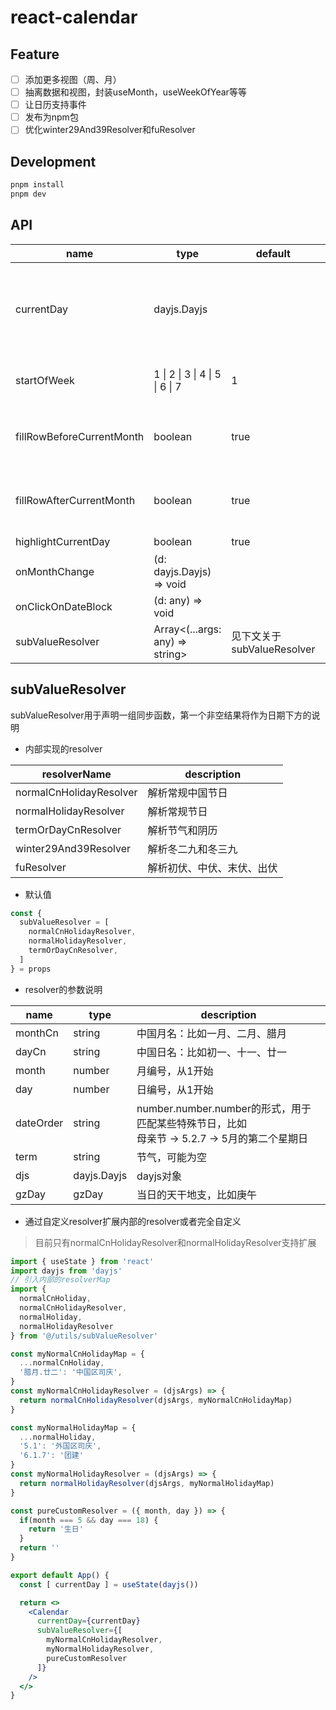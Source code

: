 # react-calendar

## Feature

- [ ] 添加更多视图（周、月）
- [ ] 抽离数据和视图，封装useMonth，useWeekOfYear等等
- [ ] 让日历支持事件
- [ ] 发布为npm包
- [ ] 优化winter29And39Resolver和fuResolver

## Development

```bash
pnpm install 
pnpm dev
```

## API

| name                      | type                            | default                    | description                                                  |
| ------------------------- | ------------------------------- | -------------------------- | ------------------------------------------------------------ |
| currentDay                | dayjs.Dayjs                     |                            | 当前日期，会根据这个日期来生成日历视图，日期改变但月份不变的情况下日历视图不会刷新 |
| startOfWeek               | 1 \| 2 \| 3 \| 4 \| 5 \| 6 \| 7 | 1                          | 指定每周从第几天开始，会影响日历布局                         |
| fillRowBeforeCurrentMonth | boolean                         | true                       | 当这个月的第一天出现在第一列，是否在上面再补一行上月的日期   |
| fillRowAfterCurrentMonth  | boolean                         | true                       | 当这个月的最后一天出现在最后一列，是否在下面再补一行下月的日期 |
| highlightCurrentDay       | boolean                         | true                       | 是否高亮当前天                                               |
| onMonthChange             | (d: dayjs.Dayjs) => void        |                            | 月份改变时触发                                               |
| onClickOnDateBlock        | (d: any) => void                |                            | 点击日期时触发                                               |
| subValueResolver          | Array<(...args: any) => string> | 见下文关于subValueResolver | 见下文关于subValueResolver                                   |

## subValueResolver

subValueResolver用于声明一组同步函数，第一个非空结果将作为日期下方的说明

- 内部实现的resolver

| resolverName            | description                |
| ----------------------- | -------------------------- |
| normalCnHolidayResolver | 解析常规中国节日           |
| normalHolidayResolver   | 解析常规节日               |
| termOrDayCnResolver     | 解析节气和阴历             |
| winter29And39Resolver   | 解析冬二九和冬三九         |
| fuResolver              | 解析初伏、中伏、末伏、出伏 |

- 默认值

```js
const {
  subValueResolver = [
    normalCnHolidayResolver,
    normalHolidayResolver,
    termOrDayCnResolver,
  ]
} = props
```

- resolver的参数说明

| name      | type        | description                                                  |
| --------- | ----------- | ------------------------------------------------------------ |
| monthCn   | string      | 中国月名：比如一月、二月、腊月                               |
| dayCn     | string      | 中国日名：比如初一、十一、廿一                               |
| month     | number      | 月编号，从1开始                                              |
| day       | number      | 日编号，从1开始                                              |
| dateOrder | string      | number.number.number的形式，用于匹配某些特殊节日，比如<br />母亲节 -> 5.2.7 -> 5月的第二个星期日 |
| term      | string      | 节气，可能为空                                               |
| djs       | dayjs.Dayjs | dayjs对象                                                    |
| gzDay     | gzDay       | 当日的天干地支，比如庚午                                     |

- 通过自定义resolver扩展内部的resolver或者完全自定义

> 目前只有normalCnHolidayResolver和normalHolidayResolver支持扩展

```jsx
import { useState } from 'react'
import dayjs from 'dayjs'
// 引入内部的resolverMap
import { 
  normalCnHoliday,
  normalCnHolidayResolver,
  normalHoliday,
  normalHolidayResolver
} from '@/utils/subValueResolver'

const myNormalCnHolidayMap = {
  ...normalCnHoliday,
  '腊月.廿二': '中国区司庆',
}
const myNormalCnHolidayResolver = (djsArgs) => {
  return normalCnHolidayResolver(djsArgs, myNormalCnHolidayMap)
}

const myNormalHolidayMap = {
  ...normalHoliday,
  '5.1': '外国区司庆',
  '6.1.7': '团建'
}
const myNormalHolidayResolver = (djsArgs) => {
  return normalHolidayResolver(djsArgs, myNormalHolidayMap)
}

const pureCustomResolver = ({ month, day }) => {
  if(month === 5 && day === 18) {
    return '生日'
  }
  return ''
}

export default App() {
  const [ currentDay ] = useState(dayjs())

  return <>
    <Calendar
      currentDay={currentDay}
      subValueResolver={[
      	myNormalCnHolidayResolver,
      	myNormalHolidayResolver,
      	pureCustomResolver
      ]}
    />
  </>
}
```

